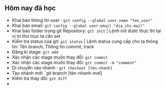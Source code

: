 ## **Hôm nay đã học**

 - Khai báo thông tin user : `git config --global user.name "ten_user"`
 - Khai báo email: `git config --global user.email "dia_chi-mail"`
 - Khai báo folder trong git Repository: `git init` | Lệnh init được thực thi tại vị trí thư mục ta cần set
 - Kiểm tra status của git: `git status` | Lệnh status cung  cấp cho ta thông tin: Tên branch, Thông tin commit, track
 - Đăng kí stage: `git add` 
 - Xác nhận các stage muốn thay đổi: `git commit`
 - Xác nhận các stage muốn thay đổi: `git commit -m "comment"`
 - Di chuyển vào nhánh : `git checkout [tên-nhanh]`
 - Tạo nhánh mới: `git branch [tên-nhanh-mơi]
 - Kiểm tra thay đổi: `git diff`
 - 

